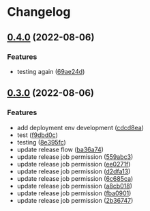 # Changelog

## [0.4.0](https://github.com/devhalos/nihil-infra/compare/v0.3.0...v0.4.0) (2022-08-06)


### Features

* testing again ([69ae24d](https://github.com/devhalos/nihil-infra/commit/69ae24d2777dee6aa3ac510e310b6aefacad8e3a))

## [0.3.0](https://github.com/devhalos/nihil-infra/compare/v0.2.0...v0.3.0) (2022-08-06)


### Features

* add deployment env development ([cdcd8ea](https://github.com/devhalos/nihil-infra/commit/cdcd8ea20277cd0117808ba5a484a0876fee62bf))
* test ([f9dbd0c](https://github.com/devhalos/nihil-infra/commit/f9dbd0c141def29429b1b6b80a28bf531d0c8672))
* testing ([8e395fc](https://github.com/devhalos/nihil-infra/commit/8e395fc7bbc96441a2c7af7dd5963c0abc3c1ddf))
* update release flow ([ba36a74](https://github.com/devhalos/nihil-infra/commit/ba36a749365cdf1c99a192e2f3419a14c66f2188))
* update release job permission ([559abc3](https://github.com/devhalos/nihil-infra/commit/559abc32787f4c3df3b5711a1ab598c1505830bb))
* update release job permission ([ee0271f](https://github.com/devhalos/nihil-infra/commit/ee0271f6b2b46979df850d96b2152d33a213b6cc))
* update release job permission ([d2dfa13](https://github.com/devhalos/nihil-infra/commit/d2dfa13ec6022cf8bcf493fe58a96f9b0fc601b5))
* update release job permission ([6c685ca](https://github.com/devhalos/nihil-infra/commit/6c685ca67bd4861816f46a30b7339643bae5b34a))
* update release job permission ([a8cb018](https://github.com/devhalos/nihil-infra/commit/a8cb018e8cd51680273ce2b4d02d599b013300b2))
* update release job permission ([fba0901](https://github.com/devhalos/nihil-infra/commit/fba0901dfa52c3cea0bec79ed3e4d6ea856c0b14))
* update release job permission ([2b36747](https://github.com/devhalos/nihil-infra/commit/2b36747b29f0a7b6d8786f55df5f34a355419b3b))
